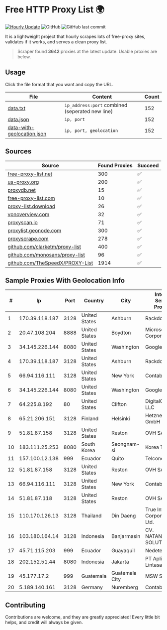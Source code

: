 
# Free HTTP Proxy List 🌍

[![Hourly Update](https://github.com/mertguvencli/http-proxy-list/actions/workflows/main.yml/badge.svg?branch=main)](https://github.com/mertguvencli/http-proxy-list/actions/workflows/main.yml)
![GitHub](https://img.shields.io/github/license/mertguvencli/http-proxy-list)
![GitHub last commit](https://img.shields.io/github/last-commit/mertguvencli/http-proxy-list)

It is a lightweight project that hourly scrapes lots of free-proxy sites, validates if it works, and serves a clean proxy list.


> Scraper found **3642** proxies at the latest update. Usable proxies are below.

## Usage

Click the file format that you want and copy the URL.


|File|Content|Count|
|----|-------|-----|
|[data.txt](https://raw.githubusercontent.com/mertguvencli/http-proxy-list/main/proxy-list/data.txt)|`ip_address:port` combined (seperated new line)|152|
|[data.json](https://raw.githubusercontent.com/mertguvencli/http-proxy-list/main/proxy-list/data.json)|`ip, port`|152|
|[data-with-geolocation.json](https://raw.githubusercontent.com/mertguvencli/http-proxy-list/main/proxy-list/data-with-geolocation.json)|`ip, port, geolocation`|152|

## Sources

|Source|Found Proxies|Succeed|
|------|-------------|-------|
|[free-proxy-list.net](https://free-proxy-list.net)|300|✅|
|[us-proxy.org](https://www.us-proxy.org)|200|✅|
|[proxydb.net](http://proxydb.net)|15|✅|
|[free-proxy-list.com](https://free-proxy-list.com/?page=&port=&type%5B%5D=http&type%5B%5D=https&up_time=0&search=Search)|10|✅|
|[proxy-list.download](https://www.proxy-list.download/HTTP)|26|✅|
|[vpnoverview.com](https://vpnoverview.com/privacy/anonymous-browsing/free-proxy-servers)|32|✅|
|[proxyscan.io](https://www.proxyscan.io)|71|✅|
|[proxylist.geonode.com](https://proxylist.geonode.com/api/proxy-list?limit=300&page=1&sort_by=lastChecked&sort_type=desc&protocols=http,https)|300|✅|
|[proxyscrape.com](https://api.proxyscrape.com/v2/?request=displayproxies&protocol=http&timeout=10000&country=all&ssl=all&anonymity=all)|278|✅|
|[github.com/clarketm/proxy-list](https://raw.githubusercontent.com/clarketm/proxy-list/master/proxy-list-raw.txt)|400|✅|
|[github.com/monosans/proxy-list](https://raw.githubusercontent.com/monosans/proxy-list/main/proxies/http.txt)|96|✅|
|[github.com/TheSpeedX/PROXY-List](https://raw.githubusercontent.com/TheSpeedX/PROXY-List/master/http.txt)|1914|✅|


## Sample Proxies With Geolocation Info

|#|Ip|Port|Country|City|Internet Service Provider|
|-|--|----|-------|----|-------------------------|
|1|170.39.118.187|3128|United States|Ashburn|Rackdog, LLC|
|2|20.47.108.204|8888|United States|Boydton|Microsoft Corporation|
|3|34.145.226.144|8080|United States|Washington|Google LLC|
|4|170.39.118.187|3128|United States|Ashburn|Rackdog, LLC|
|5|66.94.116.111|3128|United States|New York|Contabo Inc.|
|6|34.145.226.144|8080|United States|Washington|Google LLC|
|7|64.225.8.192|80|United States|Clifton|DigitalOcean, LLC|
|8|65.21.206.151|3128|Finland|Helsinki|Hetzner Online GmbH|
|9|51.81.87.158|3128|United States|Reston|OVH SAS|
|10|183.111.25.253|8080|South Korea|Seongnam-si|Korea Telecom|
|11|157.100.12.138|999|Ecuador|Quito|Telconet S.A|
|12|51.81.87.158|3128|United States|Reston|OVH SAS|
|13|66.94.116.111|3128|United States|New York|Contabo Inc.|
|14|51.81.87.118|3128|United States|Reston|OVH SAS|
|15|110.170.126.13|3128|Thailand|Din Daeng|True Internet Corporation CO. Ltd.|
|16|103.180.164.14|3128|Indonesia|Banjarmasin|CV. NATANETWORK SOLUTION|
|17|45.71.115.203|999|Ecuador|Guayaquil|Nedetel S.A.|
|18|202.152.51.44|8080|Indonesia|Jakarta|PT Aplikanusa Lintasarta|
|19|45.177.17.2|999|Guatemala|Guatemala City|MSW S.A|
|20|5.189.140.161|3128|Germany|Nuremberg|Contabo GmbH|



## Contributing

Contributions are welcome, and they are greatly appreciated! Every
little bit helps, and credit will always be given.

